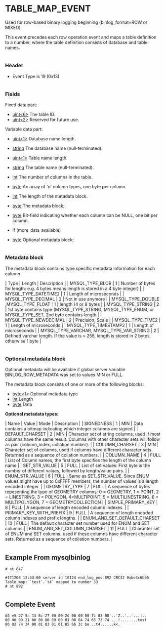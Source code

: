 # TABLE_MAP_EVENT

Used for row-based binary logging beginning (binlog_format=ROW or MIXED)

This event precedes each row operation event and maps a table definition to a number, where the table definition consists of database and table names.

#

### Header

* Event Type is 19 (0x13)

#

### Fields

Fixed data part:

* [uint<6>](../protocol-data-types.md#fixed-length-integers) The table ID.
* [uint<2>](../protocol-data-types.md#fixed-length-integers) Reserved for future use.

Variable data part:

* [uint<1>](../protocol-data-types.md#fixed-length-integers) Database name length.
* [string<NUL>](../protocol-data-types.md#null-terminated-strings) The database name (null-terminated).
* [uint<1>](../protocol-data-types.md#fixed-length-integers) Table name length.
* [string<NUL>](../protocol-data-types.md#null-terminated-strings) The table name (null-terminated).
* [int<lenenc>](../protocol-data-types.md#length-encoded-integers) The number of columns in the table.
* [byte<n>](../protocol-data-types.md#fixed-length-bytes) An array of 'n' column types, one byte per column.
* [int<lenenc>](../protocol-data-types.md#length-encoded-integers) The length of the metadata block.
* [byte<n>](../protocol-data-types.md#fixed-length-bytes) The metadata block;
* [byte<n>](../protocol-data-types.md#fixed-length-bytes) Bit-field indicating whether each column can be NULL, one bit per column.
* if (more_data_available)

 * [byte<n>](../protocol-data-types.md#variable-length-bytes) Optional metadata block;

#

### Metadata block

The metadata block contains type specific metadata information for each column

| Type | Length | Description |
| MYSQL_TYPE_BLOB | 1 | Number of bytes for length: e.g. 4 bytes means length is stored in a 4 byte integer) |
| MYSQL_TYPE_DATETIME2 | 1 | Length of microseconds |
| MYSQL_TYPE_DECIMAL | 2 | Not in use anymore |
| MYSQL_TYPE_DOUBLE ,MYSQL_TYPE_FLOAT | 1 | length (4 or 8 bytes |
| MYSQL_TYPE_STRING | 2 | 1st byte contains type (MYSQL_TYPE_STRING, MYSQL_TYPE_ENUM, or MYSQL_TYPE_SET, 2nd byte contains length |
| MYSQL_TYPE_NEWDECIMAL | 2 | Precision, Scale |
| MYSQL_TYPE_TIME2 | 1 | Length of microseconds |
| MYSQL_TYPE_TIMESTAMP2 | 1 | Length of microseconds |
| MYSQL_TYPE_VARCHAR, MYSQL_TYPE_VAR_STRING | 2 | Defined varchar length. If the value is > 255, length is stored in 2 bytes, otherwise 1 byte |

#

### Optional metadata block

Optional metadata will be available if global server variable BINLOG_ROW_METADATA was set to values MIN or FULL.

The metadata block consists of one or more of the following blocks:

* [byte<1>](../protocol-data-types.md#fixed-length-bytes) Optional metadata type
* [int<lenenc>](../protocol-data-types.md#length-encoded-integers) Length
* [byte<length>](../protocol-data-types.md#fixed-length-bytes) Data

**Optional metadata types:**

| Name | Value | Mode | Description |
| SIGNEDNESS | 1 | MIN | Data contains a bitmap indicating which integer columns are signed |
| DEFAULT_CHARSET | 2 | MIN | Character set of string columns, used if most columns have the same result. Columns with other character sets will follow as pair (column_index, collation number). |
| COLUMN_CHARSET | 3 | MIN | Character set of columns, used if columns have different character sets. Returned as a sequence of collation numbers. |
| COLUMN_NAME | 4 | FULL | List of Column names, the first byte specifies the length of the column name |
| SET_STR_VALUE | 5 | FULL | List of set values: First byte is the number of different values, followed by length/value pairs. |
| ENUM_STR_VALUE | 6 | FULL | Same as SET_STR_VALUE. Since ENUM values might have up to 0xFFFF members, the number of values is a length encoded integer. |
| GEOMETRY_TYPE | 7 | FULL | A sequence of bytes repesenting the type of GEOMETRY columns: 0 = GEOMETRY, 1 = POINT, 2 = LINESTRING, 3 = POLYGON, 4=MULTIPOINT, 5 = MULTILINESTRING, 6 = MULTIPOLYGON, 7 = GEOMETRYCOLLECTION |
| SIMPLE_PRIMARY_KEY | 8 | FULL | A sequence of length encoded column indexes. |
| PRIMARY_KEY_WITH_PREFIX | 9 | FULL | A sequence of length encoded column indexes and prefix lengths. |
| ENUM_AND_SET_DEFAULT_CHARSET | 10 | FULL | The default character set number used for ENUM and SET columns |
| ENUM_AND_SET_COLUMN_CHARSET | 11 | FULL | Character set of ENUM and SET columns, used if these columns have different character sets. Returned as a sequence of collation numbers. |

#

## Example From mysqlbinlog

```
# at 847

#171206 13:43:00 server id 10124 end_log_pos 892 CRC32 0xbe3c6b05 	Table_map: `test`.`t4` mapped to number 33
# at 892

```

#

## Complete Event

```
d4 e5 27 5a 13 8c 27 00 00 2d 00 00 00 7c 03 00 ..'Z..'..-...|..
00 00 00 21 00 00 00 00 00 01 00 04 74 65 73 74 ...!........test
00 02 74 34 00 01 03 01 01 05 6b 3c be ..t4......k<.
```